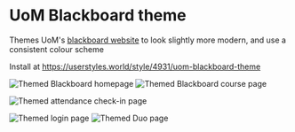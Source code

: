 # UoM Blackboard theme

Themes UoM's [blackboard website](https://online.manchester.ac.uk/) to look slightly more modern, and use a consistent colour scheme

Install at https://userstyles.world/style/4931/uom-blackboard-theme

![Themed Blackboard homepage](https://user-images.githubusercontent.com/21128619/227408160-7735dcaa-0d38-48f5-8119-c6bd173dea01.png)
![Themed Blackboard course page](https://user-images.githubusercontent.com/21128619/227395623-d55703d5-033a-40bc-b84d-0ef31f2bcbf8.png)

![Themed attendance check-in page](https://user-images.githubusercontent.com/21128619/227402767-dc16842c-a4db-408c-96cc-0b0604e3b4a4.png)

![Themed login page](https://user-images.githubusercontent.com/21128619/227400807-22f27f45-a7b7-479e-a5d6-2bbf80a5435b.png)
![Themed Duo page](https://user-images.githubusercontent.com/21128619/227402147-2c82fce1-3af0-46be-ad62-411f22e5d56a.png)


